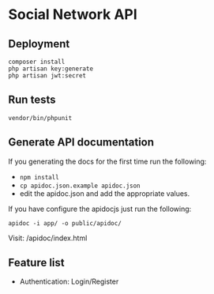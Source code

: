 # Social Network API

## Deployment

```
composer install
php artisan key:generate
php artisan jwt:secret
```


## Run tests

```
vendor/bin/phpunit
```

## Generate API documentation

If you generating the docs for the first time run the following:
- `npm install`
- `cp apidoc.json.example apidoc.json`
- edit the apidoc.json and add the appropriate values.

If you have configure the apidocjs just run the following:
```
apidoc -i app/ -o public/apidoc/
```

Visit: <URL>/apidoc/index.html


## Feature list

- Authentication: Login/Register